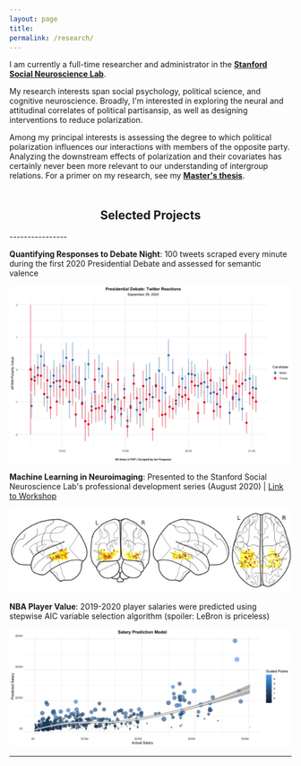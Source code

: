```yaml
---
layout: page
title:
permalink: /research/
---
```

<div class="project-header">
  <p>I am currently a full-time researcher and administrator in the <a href="http://ssnl.stanford.edu/" target=_blank><b>Stanford Social Neuroscience Lab</b></a>.</p>

  <p>My research interests span social psychology, political science, and cognitive neuroscience. Broadly, I'm interested in exploring the neural and attitudinal correlates of political partisansip, as well as designing interventions to reduce polarization.</p>

  <p>Among my principal interests is assessing the degree to which political polarization influences our interactions with members of the opposite party. Analyzing the downstream effects of polarization and their covariates has certainly never been more relevant to our understanding of intergroup relations. For a primer on my research, see my <a href="https://drive.google.com/file/d/1L7G3iU2ldK4k4XYQ6jvOPC88zT1LMdg6/view?usp=sharing" target=_blank><b>Master's thesis</b></a>.</p>
</div>


<h2 style="text-align: center; padding-top: 20px;">Selected Projects</h2>
----------------

<div class="project-body">
  <p><b>Quantifying Responses to Debate Night</b>: 100 tweets scraped every minute during the first 2020 Presidential Debate and assessed for semantic valence</p>

  <div class="project-plot">
  <a href="https://github.com/IanRFerguson/progressive-data-analysis/blob/master/Data-Analysis/Debate-Night-2020/Tweet-Valence.R" target=_blank><img src="/images/research/13.png"></a>
  </div>
</div>

<div class="project-body">
  <p><b>Machine Learning in Neuroimaging</b>: Presented to the Stanford Social Neuroscience Lab's professional development series (August 2020) | <a href="https://youtu.be/-rZePX3O1cY" target=_blank>Link to Workshop</a></p>

  <div class="project-plot">
    <a href="https://github.com/IanRFerguson/Python-Workshop/blob/master/02_Workshops/01_Professional-Development-Series/04_Neuroimaging/SVM%20Classifiers.ipynb" target=_blank><img src="/images/research/05.jpg"></a>
  </div>
</div>

<div class="project-body">
  <p><b>NBA Player Value</b>: 2019-2020 player salaries were predicted using stepwise AIC variable selection algorithm (spoiler: LeBron is priceless)</p>

  <div class="project-plot">
    <a href="https://rpubs.com/Ian_Ferguson/NBA-Values" target=_blank><img src="/images/research/14.png"></a>
  </div>
</div>

-----------------
